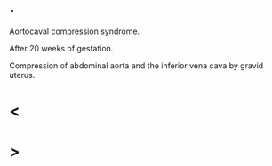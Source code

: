 # .

Aortocaval compression syndrome.

After 20 weeks of gestation.

Compression of abdominal aorta and the inferior vena cava by gravid uterus.

# <

# >
